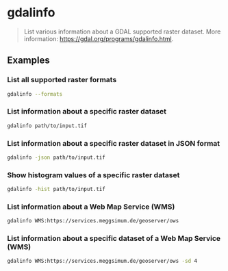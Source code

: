 # gdalinfo

> List various information about a GDAL supported raster dataset. More information: <https://gdal.org/programs/gdalinfo.html>.

## Examples

### List all supported raster formats

```bash
gdalinfo --formats
```

### List information about a specific raster dataset

```bash
gdalinfo path/to/input.tif
```

### List information about a specific raster dataset in JSON format

```bash
gdalinfo -json path/to/input.tif
```

### Show histogram values of a specific raster dataset

```bash
gdalinfo -hist path/to/input.tif
```

### List information about a Web Map Service (WMS)

```bash
gdalinfo WMS:https://services.meggsimum.de/geoserver/ows
```

### List information about a specific dataset of a Web Map Service (WMS)

```bash
gdalinfo WMS:https://services.meggsimum.de/geoserver/ows -sd 4
```
